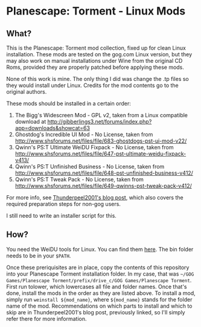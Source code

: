 # Planescape: Torment - Linux Mods

## What?

This is the Planescape: Torment mod collection, fixed up for clean Linux
installation. These mods are tested on the gog.com Linux version, but they may
also work on manual installations under Wine from the original CD Roms,
provided they are properly patched before applying these mods.

None of this work is mine. The only thing I did was change the .tp files so
they would install under Linux. Credits for the mod contents go to the
original authors.

These mods should be installed in a certain order:

1. The Bigg's Widescreen Mod - GPL v2, taken from a Linux compatible download
   at http://gibberlings3.net/forums/index.php?app=downloads&showcat=63
2. Ghostdog's Incredible UI Mod - No License, taken from
   http://www.shsforums.net/files/file/683-ghostdogs-pst-ui-mod-v22/
3. Qwinn's PS:T Ultimate WeiDU Fixpack - No License, taken from
   http://www.shsforums.net/files/file/647-pst-ultimate-weidu-fixpack-v413/
4. Qwinn's PS:T Unfinished Business - No License, taken from
   http://www.shsforums.net/files/file/648-pst-unfinished-business-v412/
5. Qwinn's PS:T Tweak Pack - No License, taken from
   http://www.shsforums.net/files/file/649-qwinns-pst-tweak-pack-v412/

For more info, see [Thunderpeel2001's blog post](http://thunderpeel2001.blogspot.be/2009/01/planescape-torment-fully-modded.html),
which also covers the required preparation steps for non-gog users.

I still need to write an installer script for this.
   

## How?

You need the WeiDU tools for Linux. You can find them
[here](http://www.weidu.org/~thebigg/). The bin folder needs to be in your
`$PATH`.

Once these preriquisites are in place, copy the contents of this repository
into your Planescape Torment installation folder. In my case, that was
`~/GOG Games/Planescape Torment/prefix/drive_c/GOG Games/Planescape Torment`.
First run tolower, which lowercases all file and folder names. Once that's
done, install the mods in the order as they are listed above. To install a
mod, simply run `weinstall ${mod_name}`, where `${mod_name}` stands for the
folder name of the mod. Recommendations on which parts to install and which
to skip are in Thunderpeel2001's blog post, previously linked, so I'll simply
refer there for more information.
